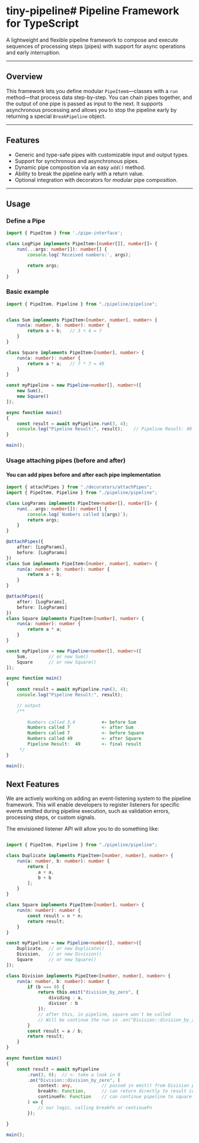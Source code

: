 # tiny-pipeline# Pipeline Framework for TypeScript

A lightweight and flexible pipeline framework to compose and execute sequences of processing steps (pipes) with support for async operations and early interruption.

---

## Overview

This framework lets you define modular `PipeItem`s—classes with a `run` method—that process data step-by-step. You can chain pipes together, and the output of one pipe is passed as input to the next. It supports asynchronous processing and allows you to stop the pipeline early by returning a special `BreakPipeline` object.

---

## Features

- Generic and type-safe pipes with customizable input and output types.
- Support for synchronous and asynchronous pipes.
- Dynamic pipe composition via an easy `add()` method.
- Ability to break the pipeline early with a return value.
- Optional integration with decorators for modular pipe composition.

---

## Usage

### Define a Pipe

```ts
import { PipeItem } from './pipe-interface';

class LogPipe implements PipeItem<[number[]], number[]> {
    run(...args: number[]): number[] {
        console.log('Received numbers:', args);

        return args;
    }
}
```

### Basic example

```ts
import { PipeItem, Pipeline } from "./pipeline/pipeline";


class Sum implements PipeItem<[number, number], number> {
    run(a: number, b: number): number {
        return a + b;   // 3 + 4 = 7
    }
}

class Square implements PipeItem<[number], number> {
    run(a: number): number {
        return a * a;   // 7 * 7 = 49
    }
}

const myPipeline = new Pipeline<number[], number>([
    new Sum(),
    new Square()
]);

async function main()
{
    const result = await myPipeline.run(3, 4);
    console.log("Pipeline Result:", result);    // Pipeline Result: 49   
}

main();

```

### Usage attaching pipes (before and after)

#### You can add pipes before and after each pipe implementation

```ts
import { attachPipes } from "./decorators/attachPipes";
import { PipeItem, Pipeline } from "./pipeline/pipeline";

class LogParams implements PipeItem<number[], number[]> {
    run(...args: number[]): number[] {
        console.log(`Numbers called ${args}`);
        return args;
    }
}

@attachPipes({
    after: [LogParams],
    before: [LogParams]
})
class Sum implements PipeItem<[number, number], number> {
    run(a: number, b: number): number {
        return a + b;
    }
}

@attachPipes({
    after: [LogParams],
    before: [LogParams]
})
class Square implements PipeItem<[number], number> {
    run(a: number): number {
        return a * a;
    }
}

const myPipeline = new Pipeline<number[], number>([
    Sum,        // or new Sum()
    Square      // or new Square()
]);

async function main()
{
    const result = await myPipeline.run(3, 4);
    console.log("Pipeline Result:", result);

    // output
    /**
    
        Numbers called 3,4          <- before Sum
        Numbers called 7            <- after Sum
        Numbers called 7            <- before Square
        Numbers called 49           <- after Square
        Pipeline Result:  49        <- final result
     */
}

main();

```

## Next Features

We are actively working on adding an event-listening system to the pipeline framework. This will enable developers to register listeners for specific events emitted during pipeline execution, such as validation errors, processing steps, or custom signals.

The envisioned listener API will allow you to do something like:

```ts

import { PipeItem, Pipeline } from "./pipeline/pipeline";

class Duplicate implements PipeItem<[number, number], number> {
    run(a: number, b: number): number {
        return [
            a + a,
            b + b
        ];
    }
}

class Square implements PipeItem<[number], number> {
    run(n: number): number {
        const result = n * n;
        return result;
    }
}

const myPipeline = new Pipeline<number[], number>([
    Duplicate,  // or new Duplicate()
    Division,   // or new Division()
    Square      // or new Square()
]);

class Division implements PipeItem<[number, number], number> {
    run(a: number, b: number): number {
        if (b === 0) {
            return this.emit("division_by_zero", {
                dividing : a,
                divisor : b
            });
            // after this, in pipeline, square won`t be called
            // Will be continue the run in .on("Division::division_by_zero", callback) lines
        }
        const result = a / b;
        return result;
    }
}

async function main()
{
    const result = await myPipeline
        .run(3, 0);  // <- take a look in 0
        .on("Division::division_by_zero", (
            context: any,           // passed in emit() from Division pipe
            breakFn: Function,      // can return directly to result const calling breakFn(0)
            continueFn: Function    // can continue pipeline to square Pipe calling continueFn(context.dividing)
        ) => {
            // our logic, calling breakFn or continueFn
        });

}

main();

```
